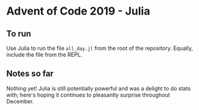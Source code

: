 # Advent of Code 2019 - Julia

## To run

Use Julia to run the file `all_day.jl` from the root of the repository. Equally, include the file from the REPL.

## Notes so far

Nothing yet! Julia is still potentially powerful and was a delight to do stats with; here's hoping it continues to pleasantly surprise throughout December.

